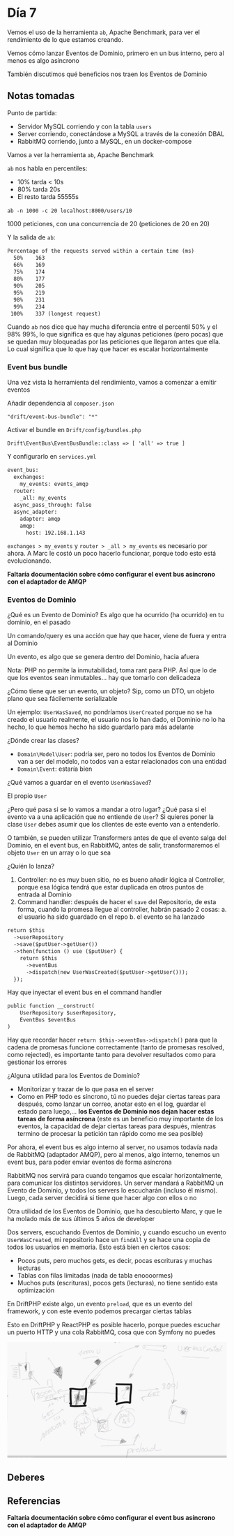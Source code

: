 # Día 7

Vemos el uso de la herramienta `ab`, Apache Benchmark, para ver el rendimiento
de lo que estamos creando.

Vemos cómo lanzar Eventos de Dominio, primero en un bus interno, pero al menos
es algo asíncrono

También discutimos qué beneficios nos traen los Eventos de Dominio

## Notas tomadas

Punto de partida:

- Servidor MySQL corriendo y con la tabla `users`
- Server corriendo, conectándose a MySQL a través de la conexión DBAL
- RabbitMQ corriendo, junto a MySQL, en un docker-compose

Vamos a ver la herramienta `ab`, Apache Benchmark

`ab` nos habla en percentiles:

- 10% tarda < 10s
- 80% tarda 20s
- El resto tarda 55555s

`ab -n 1000 -c 20 localhost:8000/users/10`

1000 peticiones, con una concurrencia de 20 (peticiones de 20 en 20)

Y la salida de `ab`:

```
Percentage of the requests served within a certain time (ms)
  50%    163
  66%    169
  75%    174
  80%    177
  90%    205
  95%    219
  98%    231
  99%    234
 100%    337 (longest request)
```

Cuando `ab` nos dice que hay mucha diferencia entre el percentil 50% y el 98%
99%, lo que significa es que hay algunas peticiones (pero pocas) que se quedan
muy bloqueadas por las peticiones que llegaron antes que ella. Lo cual significa
que lo que hay que hacer es escalar horizontalmente

### Event bus bundle

Una vez vista la herramienta del rendimiento, vamos a comenzar a emitir eventos

Añadir dependencia al `composer.json`

```
"drift/event-bus-bundle": "*"
```

Activar el bundle en `Drift/config/bundles.php`

```
Drift\EventBus\EventBusBundle::class => [ 'all' => true ]
```

Y configurarlo en `services.yml`

```
event_bus:
  exchanges:
    my_events: events_amqp
  router:
    _all: my_events
  async_pass_through: false
  async_adapter:
    adapter: amqp
    amqp:
      host: 192.168.1.143
```

`exchanges > my_events` y `router > _all > my_events` es necesario por ahora.
A Marc le costó un poco hacerlo funcionar, porque todo esto está evolucionando.

**Faltaría documentación sobre cómo configurar el event bus asíncrono con el
adaptador de AMQP**

### Eventos de Dominio

¿Qué es un Evento de Dominio? Es algo que ha ocurrido (ha ocurrido) en tu dominio,
en el pasado

Un comando/query es una acción que hay que hacer, viene de fuera y entra al
Dominio

Un evento, es algo que se genera dentro del Dominio, hacia afuera

Nota: PHP no permite la inmutabilidad, toma rant para PHP. Así que lo de que los
eventos sean inmutables... hay que tomarlo con delicadeza

¿Cómo tiene que ser un evento, un objeto? Sip, como un DTO, un objeto plano que
sea fácilemente serializable

Un ejemplo: `UserWasSaved`, no pondríamos `UserCreated` porque no se ha creado
el usuario realmente, el usuario nos lo han dado, el Dominio no lo ha hecho, lo
que hemos hecho ha sido guardarlo para más adelante

¿Dónde crear las clases? 

- `Domain\Model\User`: podría ser, pero no todos los Eventos de Dominio van a 
ser del modelo, no todos van a estar relacionados con una entidad
- `Domain\Event`: estaría bien

¿Qué vamos a guardar en el evento `UserWasSaved`?

El propio `User`

¿Pero qué pasa si se lo vamos a mandar a otro lugar? ¿Qué pasa si el evento va a
una aplicación que no entiende de `User`? Si quieres poner la clase `User`
debes asumir que los clientes de este evento van a entenderlo.

O también, se pueden utilizar Transformers antes de que el evento salga del Dominio,
en el event bus, en RabbitMQ, antes de salir, transformaremos el objeto `User` en
un array o lo que sea

¿Quién lo lanza?

1. Controller: no es muy buen sitio, no es bueno añadir lógica al Controller, porque
esa lógica tendrá que estar duplicada en otros puntos de entrada al Dominio
2. Command handler: después de hacer el `save` del Repositorio, de esta forma, cuando
la promesa llegue al controller, habrán pasado 2 cosas:
    a. el usuario ha sido guardado en el repo
    b. el evento se ha lanzado

```
return $this
  ->userRepository
  ->save($putUser->getUser())
  ->then(function () use ($putUser) {
    return $this
      ->eventBus
      ->dispatch(new UserWasCreated($putUser->getUser()));
  });
```

Hay que inyectar el event bus en el command handler

```
public function __construct(
    UserRepository $userRepository,
    EventBus $eventBus
)
```

Hay que recordar hacer `return $this->eventBus->dispatch()` para que la cadena
de promesas funcione correctamente (tanto de promesas resolved, como rejected), es
importante tanto para devolver resultados como para gestionar los errores

¿Alguna utilidad para los Eventos de Dominio?

- Monitorizar y trazar de lo que pasa en el server
- Como en PHP todo es síncrono, tú no puedes dejar ciertas tareas para después,
como lanzar un correo, anotar esto en el log, guardar el estado para luego,...
**los Eventos de Dominio nos dejan hacer estas tareas de forma asíncrona**
(este es un beneficio muy importante de los eventos, la capacidad de dejar
ciertas tareas para después, mientras termino de procesar la petición tan
rápido como me sea posible)

Por ahora, el event bus es algo interno al server, no usamos todavía nada de
RabbitMQ (adaptador AMQP), pero al menos, algo interno, tenemos un event bus,
para poder enviar eventos de forma asíncrona

RabbitMQ nos servirá para cuando tengamos que escalar horizontalmente, para comunicar
los distintos servidores. Un server mandará a RabbitMQ un Evento de Dominio, y
todos los servers lo escucharán (incluso él mismo). Luego, cada server decidirá
si tiene que hacer algo con ellos o no

Otra utilidad de los Eventos de Dominio, que ha descubierto Marc, y que le ha
molado más de sus últimos 5 años de developer

Dos servers, escuchando Eventos de Dominio, y cuando escucho un evento
`UserWasCreated`, mi repositorio hace un `findAll` y se hace una copia de todos
los usuarios en memoria. Esto está bien en ciertos casos:

- Pocos puts, pero muchos gets, es decir, pocas escrituras y muchas lecturas
- Tablas con filas limitadas (nada de tabla enoooormes)
- Muchos puts (escrituras), pocos gets (lecturas), no tiene sentido esta optimización

En DriftPHP existe algo, un evento `preload`, que es un evento del framework, y con
este evento podemos precargar ciertas tablas

Esto en DriftPHP y ReactPHP es posible hacerlo, porque puedes escuchar un puerto
HTTP y una cola RabbitMQ, cosa que con Symfony no puedes

![domain-event-preload](../assets/images/2020/domain-event-preload.png)

## Deberes

## Referencias

**Faltaría documentación sobre cómo configurar el event bus asíncrono con el
adaptador de AMQP**

